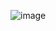 ![image](https://user-images.githubusercontent.com/25538870/157995945-d52d3ed3-41b8-4050-ad2f-84e36a357d9d.png)
